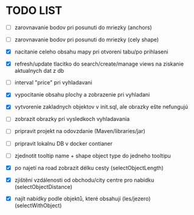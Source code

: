 # TODO LIST

- [ ] zarovnavanie bodov pri posunuti do mriezky (anchors)
- [ ] zarovnavanie bodov pri posunuti do mriezky (cely shape)
- [X] nacitanie celeho obsahu mapy pri otvoreni tabu/po prihlaseni
- [X] refresh/update tlacitko do search/create/manage views na ziskanie aktualnych dat z db
- [ ] interval "price" pri vyhladavani
- [X] vypocitanie obsahu plochy a zobrazenie pri vyhladani
- [X] vytvorenie zakladnych objektov v init.sql, ale obrazky ešte nefungujú
- [ ] zobrazit obrazky pri vysledkoch vyhladavania
- [ ] pripravit projekt na odovzdanie (Maven/libraries/jar)
- [ ] pripravit lokalnu DB v docker contianer
- [ ] zjednotit tooltip name + shape object type do jedneho tooltipu
- [X] po najetí na road zobrazit délku cesty (selectObjectLength)
- [X] zjištění vzdálenosti od obchodu/city centre pro nabídku (selectObjectDistance)
- [X] najít nabídky podle objektů, které obsahují (les/jezero) (selectWithObject)

